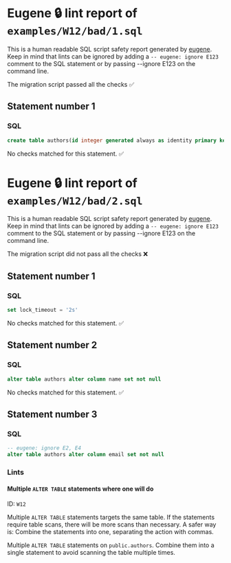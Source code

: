 # Eugene 🔒 lint report of `examples/W12/bad/1.sql`

This is a human readable SQL script safety report generated by [eugene](https://github.com/kaaveland/eugene). Keep in mind that lints can be ignored by adding a `-- eugene: ignore E123` comment to the SQL statement or by passing --ignore E123 on the command line.

The migration script passed all the checks ✅

## Statement number 1

### SQL

```sql
create table authors(id integer generated always as identity primary key, name text, email text)
```

No checks matched for this statement. ✅


# Eugene 🔒 lint report of `examples/W12/bad/2.sql`

This is a human readable SQL script safety report generated by [eugene](https://github.com/kaaveland/eugene). Keep in mind that lints can be ignored by adding a `-- eugene: ignore E123` comment to the SQL statement or by passing --ignore E123 on the command line.

The migration script did not pass all the checks ❌

## Statement number 1

### SQL

```sql
set lock_timeout = '2s'
```

No checks matched for this statement. ✅

## Statement number 2

### SQL

```sql
alter table authors alter column name set not null
```

No checks matched for this statement. ✅

## Statement number 3

### SQL

```sql
-- eugene: ignore E2, E4
alter table authors alter column email set not null
```

### Lints

#### Multiple `ALTER TABLE` statements where one will do

ID: `W12`

Multiple `ALTER TABLE` statements targets the same table. If the statements require table scans, there will be more scans than necessary. A safer way is: Combine the statements into one, separating the action with commas.

Multiple `ALTER TABLE` statements on `public.authors`. Combine them into a single statement to avoid scanning the table multiple times.

